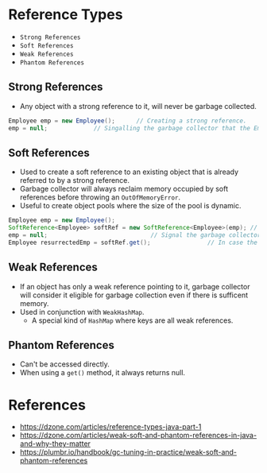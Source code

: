 # Reference Types
* `Strong References`
* `Soft References`
* `Weak References`
* `Phantom References`
## Strong References
* Any object with a strong reference to it, will never be garbage collected.
```java
Employee emp = new Employee();		// Creating a strong reference.
emp = null;				// Singalling the garbage collector that the Employee object has no strong references and hence elgible for garbage collection.
```
## Soft References
* Used to create a soft reference to an existing object that is already referred to by a strong reference.
* Garbage collector will always reclaim memory occupied by soft references before throwing an `OutOfMemoryError`.
* Useful to create object pools where the size of the pool is dynamic.
```java
Employee emp = new Employee();
SoftReference<Employee> softRef = new SoftReference<Employee>(emp);	// Creating a soft reference to an object referred by a strong reference.
emp = null;								// Signal the garbage collector to reclaim the memory occupied by the Employee object if it wishes to.
Employee resurrectedEmp = softRef.get();				// In case the garbase collector has not ran, we now have a strong reference to the Employee object.
```
## Weak References
* If an object has only a weak reference pointing to it, garbage collector will consider it eligible for garbage collection even if there is sufficent memory.
* Used in conjunction with `WeakHashMap`.
	* A special kind of `HashMap` where keys are all weak references.
## Phantom References
* Can't be accessed directly.
* When using a `get()` method, it always returns null.
# References
* https://dzone.com/articles/reference-types-java-part-1
* https://dzone.com/articles/weak-soft-and-phantom-references-in-java-and-why-they-matter
* https://plumbr.io/handbook/gc-tuning-in-practice/weak-soft-and-phantom-references
